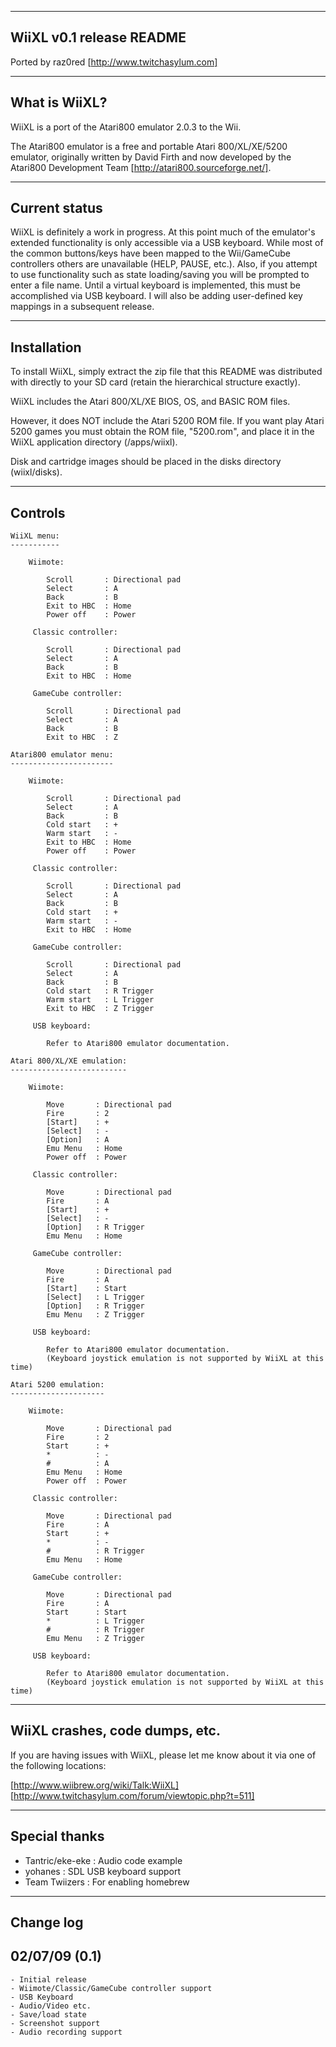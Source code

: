 --------------------------------------------
WiiXL v0.1 release README
--------------------------------------------

Ported by raz0red
[http://www.twitchasylum.com]

--------------------------------------------
What is WiiXL?
--------------------------------------------

WiiXL is a port of the Atari800 emulator 2.0.3 to the Wii.

The Atari800 emulator is a free and portable Atari 800/XL/XE/5200 emulator, 
originally written by David Firth and now developed by the Atari800 Development 
Team [http://atari800.sourceforge.net/].

--------------------------------------------
Current status
--------------------------------------------

WiiXL is definitely a work in progress. At this point much of the emulator's
extended functionality is only accessible via a USB keyboard. While most of the 
common buttons/keys have been mapped to the Wii/GameCube controllers others 
are unavailable (HELP, PAUSE, etc.). Also, if you attempt to use functionality
such as state loading/saving you will be prompted to enter a file name. Until
a virtual keyboard is implemented, this must be accomplished via USB keyboard.
I will also be adding user-defined key mappings in a subsequent release.

--------------------------------------------
Installation
--------------------------------------------

To install WiiXL, simply extract the zip file that this README was distributed 
with directly to your SD card (retain the hierarchical structure exactly).

WiiXL includes the Atari 800/XL/XE BIOS, OS, and BASIC ROM files. 

However, it does NOT include the Atari 5200 ROM file. If you want play Atari 
5200 games you must obtain the ROM file, "5200.rom", and place it in the WiiXL 
application directory (/apps/wiixl).

Disk and cartridge images should be placed in the disks directory (wiixl/disks).

--------------------------------------------
Controls
--------------------------------------------

    WiiXL menu:
    -----------

        Wiimote:

            Scroll       : Directional pad
            Select       : A
            Back         : B
            Exit to HBC  : Home            
            Power off    : Power

         Classic controller:

            Scroll       : Directional pad
            Select       : A
            Back         : B
            Exit to HBC  : Home            
                  
         GameCube controller:

            Scroll       : Directional pad
            Select       : A
            Back         : B
            Exit to HBC  : Z            
            
    Atari800 emulator menu:
    -----------------------
    
        Wiimote:

            Scroll       : Directional pad
            Select       : A
            Back         : B
            Cold start   : +
            Warm start   : -
            Exit to HBC  : Home
            Power off    : Power

         Classic controller:

            Scroll       : Directional pad
            Select       : A
            Back         : B
            Cold start   : +
            Warm start   : -
            Exit to HBC  : Home
                  
         GameCube controller:

            Scroll       : Directional pad
            Select       : A
            Back         : B
            Cold start   : R Trigger
            Warm start   : L Trigger
            Exit to HBC  : Z Trigger
            
         USB keyboard:
         
            Refer to Atari800 emulator documentation.             
            
    Atari 800/XL/XE emulation:
    --------------------------

        Wiimote:

            Move       : Directional pad
            Fire       : 2
            [Start]    : +
            [Select]   : -
            [Option]   : A            
            Emu Menu   : Home
            Power off  : Power

         Classic controller:

            Move       : Directional pad
            Fire       : A
            [Start]    : +
            [Select]   : -
            [Option]   : R Trigger            
            Emu Menu   : Home
                  
         GameCube controller:

            Move       : Directional pad
            Fire       : A
            [Start]    : Start
            [Select]   : L Trigger
            [Option]   : R Trigger            
            Emu Menu   : Z Trigger
           
         USB keyboard:
         
            Refer to Atari800 emulator documentation.             
            (Keyboard joystick emulation is not supported by WiiXL at this time)
                
    Atari 5200 emulation:
    ---------------------

        Wiimote:

            Move       : Directional pad
            Fire       : 2
            Start      : +
            *          : -
            #          : A            
            Emu Menu   : Home
            Power off  : Power

         Classic controller:

            Move       : Directional pad
            Fire       : A
            Start      : +
            *          : -
            #          : R Trigger            
            Emu Menu   : Home
                  
         GameCube controller:

            Move       : Directional pad
            Fire       : A
            Start      : Start
            *          : L Trigger
            #          : R Trigger            
            Emu Menu   : Z Trigger            
            
         USB keyboard:
         
            Refer to Atari800 emulator documentation.             
            (Keyboard joystick emulation is not supported by WiiXL at this time)

--------------------------------------------
WiiXL crashes, code dumps, etc.
--------------------------------------------

If you are having issues with WiiXL, please let me know about it via one of the 
following locations:

[http://www.wiibrew.org/wiki/Talk:WiiXL]
[http://www.twitchasylum.com/forum/viewtopic.php?t=511]

--------------------------------------------
Special thanks
--------------------------------------------

* Tantric/eke-eke  : Audio code example
* yohanes          : SDL USB keyboard support
* Team Twiizers    : For enabling homebrew

--------------------------------------------
Change log
--------------------------------------------

02/07/09 (0.1)
--------------
    - Initial release
    - Wiimote/Classic/GameCube controller support
    - USB Keyboard
    - Audio/Video etc.    
    - Save/load state
    - Screenshot support
    - Audio recording support
